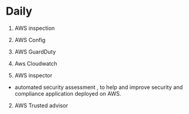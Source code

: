 # Daily

1. AWS inspection
2. AWS Config
3. AWS GuardDuty
4. Aws Cloudwatch


1. AWS inspector
  * automated security assessment , to help and improve security and compliance application deployed on AWS. 
2. AWS Trusted advisor